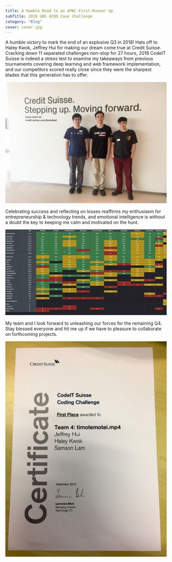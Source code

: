 ```yaml
---
title: A Humble Road to an APAC First-Runner Up
subTitle: 2018 UBS GCOO Case Challenge
category: "Blog"
cover: cover.jpg
---
```


A humble victory to mark the end of an explosive Q3 in 2018! Hats off to Haley Kwok, Jeffrey Hui for making our dream come true at Credit Suisse. Cracking down 11 separated challenges non-stop for 27 hours, 2018 CodeIT Suisse is indeed a stress test to examine my takeaways from previous tournaments covering deep learning and web framework implementation, and our competitors scored really close since they were the sharpest blades that this generation has to offer.

![](./team_photo.jpg)

Celebrating success and reflecting on losses reaffirms my enthusiasm for entrepreneurship & technology trends, and emotional intelligence is without a doubt the key to keeping me calm and motivated on the hunt.

![](./leaderboard.jpg)

My team and I look forward to unleashing our forces for the remaining Q4. Stay blessed everyone and hit me up if we have to pleasure to collaborate on forthcoming projects.

![](./cert.jpg)